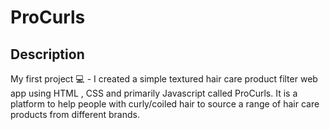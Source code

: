 # ProCurls

## Description
My first project 💻  - I created a simple textured hair care product filter web app using HTML , CSS and primarily Javascript called ProCurls. It is a platform to help people with curly/coiled hair to source a range of hair care products from different brands. 
